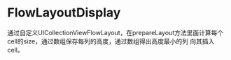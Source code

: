 # FlowLayoutDisplay
通过自定义UICollectionViewFlowLayout，在prepareLayout方法里面计算每个cell的size，通过数组保存每列的高度，通过数组得出高度最小的列
向其插入cell。
